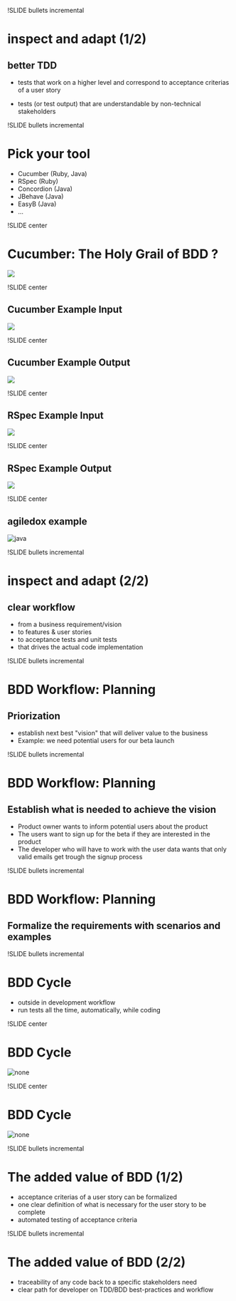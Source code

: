 !SLIDE bullets incremental
# inspect and adapt (1/2)
## better TDD

* tests that work on a higher level and correspond to acceptance
  criterias of a user story

* tests (or test output) that are understandable by non-technical stakeholders

!SLIDE bullets incremental
# Pick your tool

* Cucumber (Ruby, Java)
* RSpec (Ruby)
* Concordion (Java)
* JBehave (Java)
* EasyB (Java)
* ...

!SLIDE center
# Cucumber: The Holy Grail of BDD ?
![](holy_grail.jpg)

!SLIDE center
## Cucumber Example Input
![](cucumber-input.png)

!SLIDE center
## Cucumber Example Output
![](cucumber-output.png)

!SLIDE center
## RSpec Example Input 

![](rspec-input.png)

!SLIDE center
## RSpec Example Output 

![](rspec-output.png)

!SLIDE center
## agiledox example
![java](java.png)

!SLIDE bullets incremental
# inspect and adapt (2/2)
## clear workflow

* from a business requirement/vision
* to features & user stories
* to acceptance tests and unit tests
* that drives the actual code implementation

!SLIDE bullets incremental
# BDD Workflow: Planning
## Priorization
* establish next best "vision" that will deliver value to the business
* Example: we need potential users for our beta launch

!SLIDE bullets incremental
# BDD Workflow: Planning
## Establish what is needed to achieve the vision

* Product owner wants to inform potential users about the product
* The users want to sign up for the beta if they are interested in the product
* The developer who will have to work with the user data wants that only
  valid emails get trough the signup process

!SLIDE bullets incremental
# BDD Workflow: Planning
## Formalize the requirements with scenarios and examples

!SLIDE bullets incremental
# BDD Cycle

* outside in development workflow
* run tests all the time, automatically, while coding

!SLIDE center 
# BDD Cycle
![none](bdd-cycle.png)

!SLIDE center 
# BDD Cycle
![none](bdd-cycle2.png)

!SLIDE bullets incremental
# The added value of BDD (1/2)
* acceptance criterias of a user story can be formalized
* one clear definition of what is necessary for the user story to be
  complete
* automated testing of acceptance criteria

!SLIDE bullets incremental
# The added value of BDD (2/2)
* traceability of any code back to a specific stakeholders need
* clear path for developer on TDD/BDD best-practices and workflow
